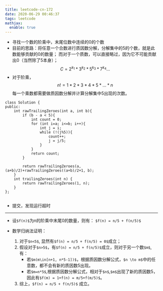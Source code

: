 ```yaml
---
title: leetcode-cn-172
date: 2020-06-29 00:46:37
tags: leetcode
mathjax:
  enable: true
---
```

- 寻找一个数的阶乘中，末尾位数中连续的0的个数
- 目前的思路：将任意一个合数进行质因数分解，分解集中的5的个数，就是此数能够贡献的0的数量；
    而对于一个质数，可以直接略过，因为它不可能贡献出0（当然除了5本身）；
$$
    C=2^{k_1}*3^{k_2}*5^{k_3}*7^{k_4}...
$$
- 对于阶乘，
$$
n! = 1*2*3*4*5*...*n
$$
每一个乘数都需要做质因数分解并计算分解集中5出现的次数。
```
class Solution {
public:
    int rawTrailingZeroes(int a, int b){
        if (b - a < 5){
            int count = 0;
            for (int i=a; i<=b; i++){
                int j = i;
                while (!(j%5)){
                    count++;
                    j = j/5;
                }
            }
            return count;
        }

        return rawTrailingZeroes(a, (a+b)/2)+rawTrailingZeroes((a+b)/2+1, b);
    }
    int trailingZeroes(int n) {
        return rawTrailingZeroes(1, n);
    }
};
    
```

- 提交，发现运行超时

-------------------------------------------------------------


- 设`$f(n)$`为n的阶乘中末尾0的数量，则有：
    `$f(n) = n/5 + f(n/5)$`

- 数学归纳法证明：
    1. 对于`$n<5$`, 显然有`$f(n) = n/5 + f(n/5) = 0$`成立；
    2. 假设对于`$n>5$`，有`$f(n) = n/5 + f(n/5)$`成立，则对于另一个数`$m$`,有：
        - 若`$m(m\in[n+1, n*5-1])$`，根据质因数分解公式，`$n \to m$`中的任意数，都不会有新的质因数5出现。
        - 若`$m=n*5$`,根据质因数分解公式，相对于`$n$`,`$m$`出现了新的质因数5，因此有`$f(m) = 1+f(n) = m/5+f(m/5)$`。
    3. 综上，`$f(n) = n/5 + f(n/5)$` 成立。

